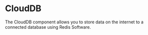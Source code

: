 # CloudDB

The CloudDB component allows you to store data on the internet to a connected database using Redis Software.
